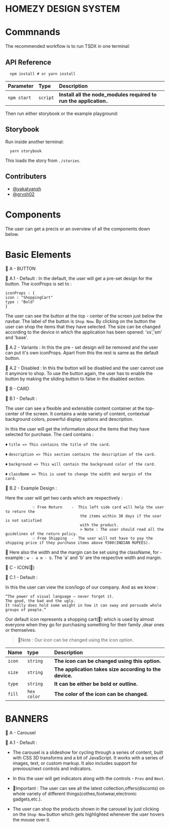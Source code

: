 
# HOMEZY DESIGN SYSTEM

# Commnands

The recommended workflow is to run TSDX in one terminal:



## API Reference



```http
  npm install # or yarn install
```

| Parameter | Type     | Description                                                        |
| :-------- | :------- |:-------------------------------------------------------------------|
| `npm start` | `script` | **Install all the node_modules required to run the application.**. |


Then run either storybook or the example playground:

## Storybook

Run inside another terminal:
```http
  yarn storybook
```

This loads the story from `./stories`.

## Contributers

- [@yakatyansh](https://github.com/yakatyansh)
- [@grvsh02](https://github.com/grvsh02)


# Components
The user can get a precis or an overview of all the components 
down below.

# Basic Elements
📌 A - BUTTON

🔗 A.1 - Default : In the default, the user will get a pre-set design for the button. The iconProps is 
set to :
 ```
iconProps : {
icon : "ShoppingCart"
type : "Bold"
}
 ```
The user can see the button at the top - center of the screen just below the navbar. The label of the 
button is `Shop Now`. By clicking on the button the user can shop the items that they have selected.
The size can be changed according to the device in which the application has been opened: 'xs','sm' and 'base'.

🔗 A.2 - Variants : In this the pre - set design will be removed and the user can put it's own iconProps. Apart from this the rest is same as the 
default button.

🔗 A.2 - Disabled :  In this the button will be disabled and the user cannot use it anymore to shop.
To use the button again, the user has to enable the button by making the sliding button to false in the disabled section.


📌 B - CARD

🔗 B.1 - Default : 

The user can see a flexible and extensible content container at the top-center of the screen.
It contains a wide variety of content, contextual background colors, powerful display options and description.

In this the user will get the information about the items that they have selected for purchase.
The card contains : 

♦️ `title => This contains the title of the card.`

♦️ `description => This section contains the description of the card.`

♦️ `background => This will contain the background color of the card.`

♦️ `className => This is used to change the width and margin of the card.`

🔗 B.2 - Example Design : 

Here the user will get two cards which are respectively : 
                
                💡 Free Return    -  This left side card will help the user to return the 
                                     the items within 30 days if the user is not satisfied
                                     with the product.
                                     > Note : The user should read all the guidelines of the return policy.
                💡 Free Shipping  -  The user will not have to pay the shipping price if they purchase items above ₹500(INDIAN RUPEES).

🔳 Here also the width and the margin can be set using the className, for - example : `w - a m - b`. The 'a' and 'b' are the respective width and margin.


📌 C - ICON(🛒)

🔗 C.1 - Default : 

In this the user can view the icon/logo of our company. And as we know :
 ```
 “The power of visual language — never forget it. 
 The good, the bad and the ugly. 
 It really does hold some weight in how it can sway and persuade whole groups of people.”
 ```
Our default icon represents a shopping cart(🛒) which is used by almost everyone when they go for purchasing something for
their family ,dear ones or themselves.
>🔻Note : Our icon can be changed using the icon option.

| Name | type    | Description                       |
| :-------- | :------- | :-------------------------------- |
| `icon`      | `string` | **The icon can be changed using this option.**|
| `size`      | `string` | **The application takes size according to the device.**|
| `type`      | `string` | **It can be either be bold or outline.**|
| `fill`      | `hex color` | **The color of the icon can be changed.**|

# BANNERS

📌 A - Carousel

🔗 A.1 - Default : 

 - The carousel is a slideshow for cycling through a series of content, built with CSS 3D transforms and a bit of JavaScript. It works with a series of images, text, or custom markup. It also includes support for previous/next controls and indicators.

 - In this the user will get indicators along with the controls - `Prev` and `Next`.
                        
 - 📝Important : The user can see all the latest collection,offers(disconts) on whole variety of different
   things(cothes,footwear,electronic gadgets,etc.).

 - The user can shop the products shown in the carousel by just clicking on the `Shop Now` button which gets 
   highlighted whenever the user hovers the mouse over it.